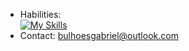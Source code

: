 - Habilities: <br>
[![My Skills](https://skillicons.dev/icons?i=html,css,bootstrap,js,ts,react,nodejs,mysql,figma,wordpress,git,github)](https://skillicons.dev)
- Contact: bulhoesgabriel@outlook.com
